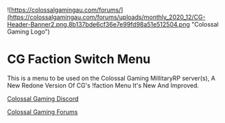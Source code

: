 ![https://colossalgamingau.com/forums/](https://colossalgamingau.com/forums/uploads/monthly_2020_12/CG-Header-Banner2.png.8b137bde6cf36e7e99fd98a51e512504.png "Colossal Gaming Logo")
# CG Faction Switch Menu
This is a menu to be used on the Colossal Gaming MillitaryRP server(s), A New Redone Version Of CG's !faction Menu It's New And Improved.

[Colossal Gaming Discord](https://discord.com/invite/c9HQNcYS)

[Colossal Gaming Forums](https://colossalgamingau.com/forums/)

